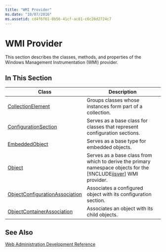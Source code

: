 ```yaml
---
title: "WMI Provider"
ms.date: "10/07/2016"
ms.assetid: cd4f6f61-0b56-41cf-ac81-c6c28d2724c7
---
```

# WMI Provider

This section describes the classes, methods, and properties of the Windows Management Instrumentation (WMI) provider.  
  
## In This Section  
  
|Class|Description|  
|-----------|-----------------|  
|[CollectionElement](../wmi-provider/collectionelement-class.md)|Groups classes whose instances form part of a collection.|  
|[ConfigurationSection](../wmi-provider/configurationsection-class.md)|Serves as a base class for classes that represent configuration sections.|  
|[EmbeddedObject](../wmi-provider/embeddedobject-class.md)|Serves as a base type for embedded objects.|  
|[Object](../wmi-provider/object-class.md)|Serves as a base class from which to derive the primary namespace objects for the [!INCLUDE[iisver](../wmi-provider/includes/iisver-md.md)] WMI provider.|  
|[ObjectConfigurationAssociation](../wmi-provider/objectconfigurationassociation-class.md)|Associates a configured object with its configuration section.|  
|[ObjectContainerAssociation](../wmi-provider/objectcontainerassociation-class.md)|Associates an object with its child objects.|  
  
## See Also  

 [Web Administration Development Reference](https://msdn.microsoft.com/library/91902cbb-3e44-443d-abe7-2088dc2f36a5)
